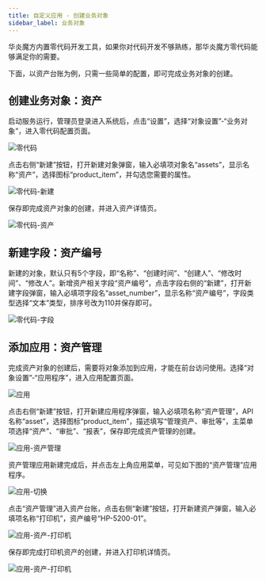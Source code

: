 ```yaml
---
title: 自定义应用 - 创建业务对象
sidebar_label: 业务对象
---
```


华炎魔方内置零代码开发工具，如果你对代码开发不够熟练，那华炎魔方零代码能够满足你的需要。

下面，以资产台账为例，只需一些简单的配置，即可完成业务对象的创建。

## 创建业务对象：资产

启动服务运行，管理员登录进入系统后，点击“设置”，选择“对象设置”-“业务对象”，进入零代码配置页面。

![零代码](/assets/no-code/objects.png)

点击右侧“新建”按钮，打开新建对象弹窗，输入必填项对象名“assets”，显示名称“资产”，选择图标“product_item”，并勾选您需要的属性。

![零代码-新建](/assets/no-code/assets_new.png)

保存即完成资产对象的创建，并进入资产详情页。

![零代码-资产](/assets/no-code/assets_1.png)

## 新建字段：资产编号

新建的对象，默认只有5个字段，即“名称”、“创建时间”、“创建人”、“修改时间”、“修改人”。新增资产相关字段“资产编号”，点击字段右侧的“新建”，打开新建字段弹窗，输入必填项字段名“asset_number”，显示名称“资产编号”，字段类型选择“文本”类型，排序号改为110并保存即可。

![零代码-字段](/assets/no-code/assets_2.png)

## 添加应用：资产管理

完成资产对象的创建后，需要将对象添加到应用，才能在前台访问使用。选择“对象设置”-“应用程序”，进入应用配置页面。

![应用](/assets/no-code/apps.png)

点击右侧“新建”按钮，打开新建应用程序弹窗，输入必填项名称“资产管理”，API名称“asset”，选择图标“product_item”，描述填写“管理资产、审批等”，主菜单项选择“资产”、“审批”、“报表”，保存即完成资产管理的创建。

![应用-资产管理](/assets/no-code/apps_asset.png)

资产管理应用新建完成后，并点击左上角应用菜单，可见如下图的“资产管理”应用程序。

![应用-切换](/assets/no-code/apps_start.png)

点击“资产管理”进入资产台账，点击右侧“新建”按钮，打开新建资产弹窗，输入必填项名称“打印机”，资产编号“HP-5200-01”。

![应用-资产-打印机](/assets/no-code/asset_add_printer.png)

保存即完成打印机资产的创建，并进入打印机详情页。

![应用-资产-打印机](/assets/no-code/asset_printer.png)

